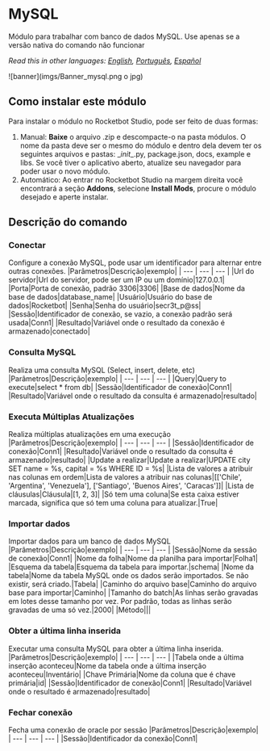



# MySQL
  
Módulo para trabalhar com banco de dados MySQL. Use apenas se a versão nativa do comando não funcionar  

*Read this in other languages: [English](Manual_mysql.md), [Português](Manual_mysql.pr.md), [Español](Manual_mysql.es.md)*
  
![banner](imgs/Banner_mysql.png o jpg)
## Como instalar este módulo
  
Para instalar o módulo no Rocketbot Studio, pode ser feito de duas formas:
1. Manual: __Baixe__ o arquivo .zip e descompacte-o na pasta módulos. O nome da pasta deve ser o mesmo do módulo e dentro dela devem ter os seguintes arquivos e pastas: \__init__.py, package.json, docs, example e libs. Se você tiver o aplicativo aberto, atualize seu navegador para poder usar o novo módulo.
2. Automático: Ao entrar no Rocketbot Studio na margem direita você encontrará a seção **Addons**, selecione **Install Mods**, procure o módulo desejado e aperte instalar.  


## Descrição do comando

### Conectar
  
Configure a conexão MySQL, pode usar um identificador para alternar entre outras conexões.
|Parâmetros|Descrição|exemplo|
| --- | --- | --- |
|Url do servidor|Url do servidor, pode ser um IP ou um domínio|127.0.0.1|
|Porta|Porta de conexão, padrão 3306|3306|
|Base de dados|Nome da base de dados|database_name|
|Usuário|Usuário do base de dados|Rocketbot|
|Senha|Senha do usuário|secr3t_p@ss|
|Sessão|Identificador de conexão, se vazio, a conexão padrão será usada|Conn1|
|Resultado|Variável onde o resultado da conexão é armazenado|conectado|

### Consulta MySQL
  
Realiza uma consulta MySQL (Select, insert, delete, etc)
|Parâmetros|Descrição|exemplo|
| --- | --- | --- |
|Query|Query to execute|select * from db|
|Sessão|Identificador de conexão|Conn1|
|Resultado|Variável onde o resultado da consulta é armazenado|resultado|

### Executa Múltiplas Atualizações
  
Realiza múltiplas atualizações em uma execução
|Parâmetros|Descrição|exemplo|
| --- | --- | --- |
|Sessão|Identificador de conexão|Conn1|
|Resultado|Variável onde o resultado da consulta é armazenado|resultado|
|Update a realizar|Update a realizar|UPDATE city SET name = %s, capital = %s WHERE ID = %s|
|Lista de valores a atribuir nas colunas em ordem|Lista de valores a atribuir nas colunas|[['Chile', 'Argentina', 'Venezuela'], ['Santiago', 'Buenos Aires', 'Caracas']]|
|Lista de cláusulas|Cláusula|[1, 2, 3]|
|Só tem uma coluna|Se esta caixa estiver marcada, significa que só tem uma coluna para atualizar.|True|

### Importar dados
  
Importar dados para um banco de dados MySQL
|Parâmetros|Descrição|exemplo|
| --- | --- | --- |
|Sessão|Nome da sessão de conexão|Conn1|
|Nome da folha|Nome da planilha para importar|Folha1|
|Esquema da tabela|Esquema da tabela para importar.|schema|
|Nome da tabela|Nome da tabela MySQL onde os dados serão importados. Se não existir, será criado.|Tabela|
|Caminho do arquivo base|Caminho do arquivo base para importar|Caminho|
|Tamanho do batch|As linhas serão gravadas em lotes desse tamanho por vez. Por padrão, todas as linhas serão gravadas de uma só vez.|2000|
|Método|||

### Obter a última linha inserida
  
Executar uma consulta MySQL para obter a última linha inserida.
|Parâmetros|Descrição|exemplo|
| --- | --- | --- |
|Tabela onde a última inserção aconteceu|Nome da tabela onde a última inserção aconteceu|Inventário|
|Chave Primária|Nome da coluna que é chave primária|id|
|Sessão|Identificador de conexão|Conn1|
|Resultado|Variável onde o resultado é armazenado|resultado|

### Fechar conexão
  
Fecha uma conexão de oracle por sessão
|Parâmetros|Descrição|exemplo|
| --- | --- | --- |
|Sessão|Identificador da conexão|Conn1|
